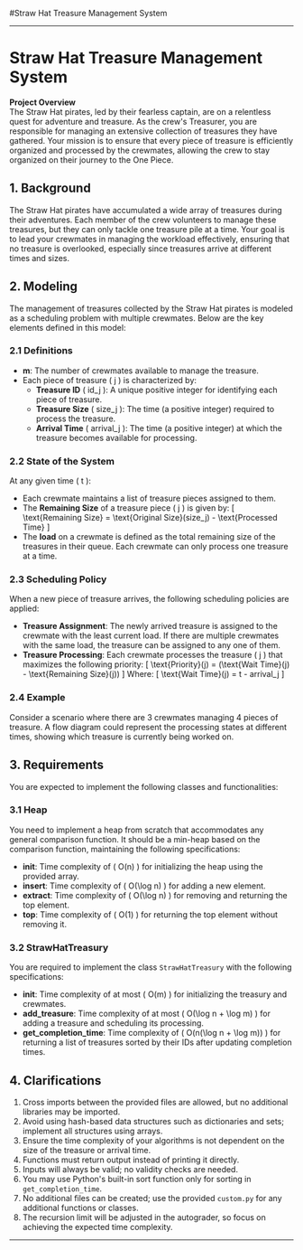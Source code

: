 #Straw Hat Treasure Management System


---

# Straw Hat Treasure Management System

**Project Overview**  
The Straw Hat pirates, led by their fearless captain, are on a relentless quest for adventure and treasure. As the crew's Treasurer, you are responsible for managing an extensive collection of treasures they have gathered. Your mission is to ensure that every piece of treasure is efficiently organized and processed by the crewmates, allowing the crew to stay organized on their journey to the One Piece.

## 1. Background  
The Straw Hat pirates have accumulated a wide array of treasures during their adventures. Each member of the crew volunteers to manage these treasures, but they can only tackle one treasure pile at a time. Your goal is to lead your crewmates in managing the workload effectively, ensuring that no treasure is overlooked, especially since treasures arrive at different times and sizes.

## 2. Modeling  
The management of treasures collected by the Straw Hat pirates is modeled as a scheduling problem with multiple crewmates. Below are the key elements defined in this model:

### 2.1 Definitions
- **m**: The number of crewmates available to manage the treasure.
- Each piece of treasure \( j \) is characterized by:
  - **Treasure ID** \( id_j \): A unique positive integer for identifying each piece of treasure.
  - **Treasure Size** \( size_j \): The time (a positive integer) required to process the treasure.
  - **Arrival Time** \( arrival_j \): The time (a positive integer) at which the treasure becomes available for processing.

### 2.2 State of the System  
At any given time \( t \):
- Each crewmate maintains a list of treasure pieces assigned to them.
- The **Remaining Size** of a treasure piece \( j \) is given by:
  \[
  \text{Remaining Size} = \text{Original Size}(size_j) - \text{Processed Time}
  \]
- The **load** on a crewmate is defined as the total remaining size of the treasures in their queue. Each crewmate can only process one treasure at a time.

### 2.3 Scheduling Policy  
When a new piece of treasure arrives, the following scheduling policies are applied:
- **Treasure Assignment**: The newly arrived treasure is assigned to the crewmate with the least current load. If there are multiple crewmates with the same load, the treasure can be assigned to any one of them.
- **Treasure Processing**: Each crewmate processes the treasure \( j \) that maximizes the following priority:
  \[
  \text{Priority}(j) = (\text{Wait Time}(j) - \text{Remaining Size}(j))
  \]
  Where:
  \[
  \text{Wait Time}(j) = t - arrival_j
  \]

### 2.4 Example  
Consider a scenario where there are 3 crewmates managing 4 pieces of treasure. A flow diagram could represent the processing states at different times, showing which treasure is currently being worked on.

## 3. Requirements  
You are expected to implement the following classes and functionalities:

### 3.1 Heap  
You need to implement a heap from scratch that accommodates any general comparison function. It should be a min-heap based on the comparison function, maintaining the following specifications:
- **init**: Time complexity of \( O(n) \) for initializing the heap using the provided array.
- **insert**: Time complexity of \( O(\log n) \) for adding a new element.
- **extract**: Time complexity of \( O(\log n) \) for removing and returning the top element.
- **top**: Time complexity of \( O(1) \) for returning the top element without removing it.

### 3.2 StrawHatTreasury  
You are required to implement the class `StrawHatTreasury` with the following specifications:
- **init**: Time complexity of at most \( O(m) \) for initializing the treasury and crewmates.
- **add_treasure**: Time complexity of at most \( O(\log n + \log m) \) for adding a treasure and scheduling its processing.
- **get_completion_time**: Time complexity of \( O(n(\log n + \log m)) \) for returning a list of treasures sorted by their IDs after updating completion times.

## 4. Clarifications  
1. Cross imports between the provided files are allowed, but no additional libraries may be imported.
2. Avoid using hash-based data structures such as dictionaries and sets; implement all structures using arrays.
3. Ensure the time complexity of your algorithms is not dependent on the size of the treasure or arrival time.
4. Functions must return output instead of printing it directly.
5. Inputs will always be valid; no validity checks are needed.
6. You may use Python's built-in sort function only for sorting in `get_completion_time`.
7. No additional files can be created; use the provided `custom.py` for any additional functions or classes.
8. The recursion limit will be adjusted in the autograder, so focus on achieving the expected time complexity.

---

